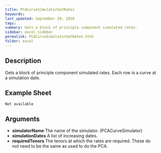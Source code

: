 ```yaml
---
title: PCACurveSimulatorGetRates
keywords:
last_updated: September 29, 2016
tags:
summary: Gets a block of principle component simulated rates.
sidebar: excel_sidebar
permalink: PCACurveSimulatorGetRates.html
folder: excel
---
```


## Description
Gets a block of principle component simulated rates.  Each row is a curve at a simulation date.

<!--HUMAN EDIT START-->

<!--## Details-->

<!--HUMAN EDIT END-->

## Example Sheet

    Not available

## Arguments

* **simulatorName** The name of the simulator. (PCACurveSimulator)
* **simulationDates** A list of increasing dates.
* **requiredTenors** The tenors at which the rates are required.  These do not need to be the same as used to do the PCA.

<!--HUMAN EDIT START-->

<!--## Validation-->

<!--HUMAN EDIT END-->

